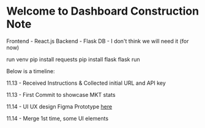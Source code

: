 # Welcome to Dashboard Construction Note

Frontend - React.js
Backend - Flask
DB - I don't think we will need it (for now)

run venv
pip install requests
pip install flask 
flask run

Below is a timeline:

11.13 - Received Instructions & Collected initial URL and API key

11.13 - First Commit to showcase MKT stats

11.14 - UI UX design
    Figma Prototype 
    <a href="https://www.figma.com/proto/BKe8LJxBNVQOdujUGLiIEF/MBRL-Dash?node-id=1-12&node-type=canvas&t=bfH8vuREpSD1U9QA-1&scaling=scale-down&content-scaling=fixed&page-id=0%3A1&starting-point-node-id=1%3A12"> here </a>

11.14 - Merge 1st time, some UI elements 
